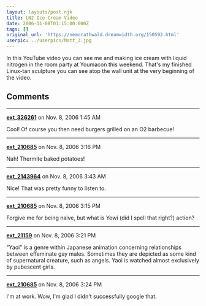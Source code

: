 ```yaml
---
layout: layouts/post.njk
title: LN2 Ice Cream Video
date: 2006-11-08T01:15:00.000Z
tags: []
original_url: 'https://nemorathwald.dreamwidth.org/150592.html'
userpic: ../userpics/Matt_3.jpg
---
```

In this YouTube video you can see me and making ice cream with liquid nitrogen in the room party at Youmacon this weekend. That's my finished Linux-tan sculpture you can see atop the wall unit at the very beginning of the video.

## Comments

---

**[ext_326261](https://www.dreamwidth.org/users/ext_326261)** on Nov. 8, 2006 1:45 AM

Cool! Of course you then need burgers grilled on an O2 barbecue!

---

**[ext_210685](https://www.dreamwidth.org/users/ext_210685)** on Nov. 8, 2006 3:16 PM

Nah! Thermite baked potatoes!

---

**[ext_2143964](https://www.dreamwidth.org/users/ext_2143964)** on Nov. 8, 2006 3:43 AM

Nice! That was pretty funny to listen to.

---

**[ext_210685](https://www.dreamwidth.org/users/ext_210685)** on Nov. 8, 2006 3:15 PM

Forgive me for being naive, but what is Yowi (did I spell that right?) action?

---

**[ext_21159](https://www.dreamwidth.org/users/ext_21159)** on Nov. 8, 2006 3:21 PM

"Yaoi" is a genre within Japanese animation concerning relationships between effeminate gay males. Sometimes they are depicted as some kind of supernatural creature, such as angels. Yaoi is watched almost exclusively by pubescent girls.

---

**[ext_210685](https://www.dreamwidth.org/users/ext_210685)** on Nov. 8, 2006 3:24 PM

I'm at work. Wow, I'm glad I didn't successfully google that.
